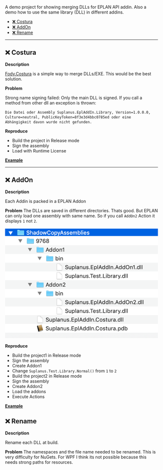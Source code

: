 A demo project for showing merging DLLs for EPLAN API addin.
Also a demo how to use the same library (DLL) in different addins.

- [❌ Costura](#%e2%9d%8c-costura)
- [❌ AddOn](#%e2%9d%8c-addon)
- [❌ Rename](#%e2%9d%8c-rename)

---

## ❌ Costura

**Description**

[Fody.Costura](https://github.com/Fody/Costura) is a simple way to merge DLLs/EXE. This would be the best solution.

**Problem**

Strong name signing failed: 
Only the main DLL is signed. If you call a method from other dll an exception is thrown:
```
Die Datei oder Assembly Suplanus.EplAddIn.Library, Version=1.0.0.0, Culture=neutral, PublicKeyToken=8f3e3d4bbc0785ed oder eine Abhängigkeit davon wurde nicht gefunden.
```

**Reproduce**

- Build the project in Release mode
- Sign the assembly
- Load with Runtime License

[**Example**](https://github.com/Suplanus/Suplanus.Eplan.MergeExample/tree/master/Examples/Costura)

---

## ❌ AddOn

**Description**

Each Addin is packed in a EPLAN Addon

**Problem**
The DLLs are saved in different directories. Thats good. But EPLAN can only load one assembly with same name. So if you call `AddOn2` Action it displays `1` not `2`.

![](Images/2019-08-21-15-49-07.png)

**Reproduce**

- Build the project1 in Release mode
- Sign the assembly
- Create Addon1
- Change `Suplanus.Test.Library.Normal()` from `1` to `2`
- Build the project2 in Release mode
- Sign the assembly
- Create Addon2
- Load the addons
- Execute Actions

[**Example**](https://github.com/Suplanus/Suplanus.Eplan.MergeExample/tree/master/Examples/AddOn)

## ❌ Rename

**Description**

Rename each DLL at build.

**Problem**
The namespaces and the file name needed to be renamed. This is very difficulty for NuGets. For WPF I think its not possible because this needs strong paths for resources.